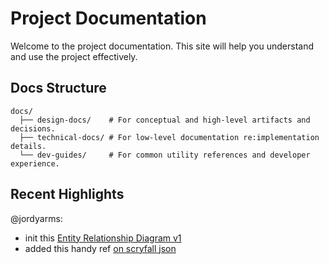 # Project Documentation

Welcome to the project documentation. This site will help you understand and use the project effectively.

## Docs Structure

```
docs/
  ├── design-docs/    # For conceptual and high-level artifacts and decisions.
  ├── technical-docs/ # For low-level documentation re:implementation details.
  └── dev-guides/     # For common utility references and developer experience.
```

## Recent Highlights

@jordyarms:

- init this [Entity Relationship Diagram v1](design-docs/erds/erd-v1.md)
- added this handy ref [on scryfall json](tech-docs/scryfall-bulk-json.md)
